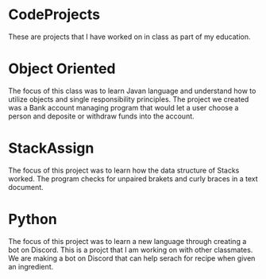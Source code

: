 # CodeProjects
These are projects that I have worked on in class as part of my education.

# Object Oriented
The focus of this class was to learn Javan language and understand how to utilize objects and single responsibility principles.
The project we created was a Bank account managing program that would let a user choose a person and deposite or withdraw funds into the account.

# StackAssign
The focus of this project was to learn how the data structure of Stacks worked.
The program checks for unpaired brakets and curly braces in a text document.

# Python
The focus of this project was to learn a new language through creating a bot on Discord.
This is a projct that I am working on with other classmates. We are making a bot on Discord that can help serach for recipe when given an ingredient.
